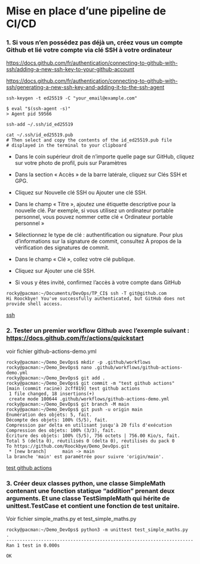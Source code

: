
# Mise en place d’une pipeline de CI/CD

### 1. Si vous n’en possédez pas déjà un, créez vous un compte Github et lié votre compte via clé SSH à votre ordinateur

https://docs.github.com/fr/authentication/connecting-to-github-with-ssh/adding-a-new-ssh-key-to-your-github-account

https://docs.github.com/fr/authentication/connecting-to-github-with-ssh/generating-a-new-ssh-key-and-adding-it-to-the-ssh-agent
```
ssh-keygen -t ed25519 -C "your_email@example.com"
```
```
$ eval "$(ssh-agent -s)"
> Agent pid 59566
```
```
ssh-add ~/.ssh/id_ed25519
```
```
cat ~/.ssh/id_ed25519.pub
# Then select and copy the contents of the id_ed25519.pub file
# displayed in the terminal to your clipboard
```

- Dans le coin supérieur droit de n’importe quelle page sur GitHub, cliquez sur votre photo de profil, puis sur Paramètres

- Dans la section « Accès » de la barre latérale, cliquez sur Clés SSH et GPG.

- Cliquez sur Nouvelle clé SSH ou Ajouter une clé SSH.

- Dans le champ « Titre », ajoutez une étiquette descriptive pour la nouvelle clé. Par exemple, si vous utilisez un ordinateur portable personnel, vous pouvez nommer cette clé « Ordinateur portable personnel »

- Sélectionnez le type de clé : authentification ou signature. Pour plus d’informations sur la signature de commit, consultez À propos de la vérification des signatures de commit.

- Dans le champ « Clé », collez votre clé publique.

- Cliquez sur Ajouter une clé SSH.

- Si vous y êtes invité, confirmez l’accès à votre compte dans GitHub

```
rocky@pacman:~/Documents/DevOps/TP_CI$ ssh -T git@github.com
Hi Roockbye! You've successfully authenticated, but GitHub does not provide shell access.
```

[ssh](./images/ssh.png)

### 2. Tester un premier workflow Github avec l’exemple suivant : https://docs.github.com/fr/actions/quickstart

voir fichier github-actions-demo.yml

```
rocky@pacman:~/Demo_DevOps$ mkdir -p .github/workflows
rocky@pacman:~/Demo_DevOps$ nano .github/workflows/github-actions-demo.yml
rocky@pacman:~/Demo_DevOps$ git add .
rocky@pacman:~/Demo_DevOps$ git commit -m "test github actions"
[main (commit racine) 2cff819] test github actions
 1 file changed, 18 insertions(+)
 create mode 100644 .github/workflows/github-actions-demo.yml
rocky@pacman:~/Demo_DevOps$ git branch -M main
rocky@pacman:~/Demo_DevOps$ git push -u origin main
Énumération des objets: 5, fait.
Décompte des objets: 100% (5/5), fait.
Compression par delta en utilisant jusqu'à 20 fils d'exécution
Compression des objets: 100% (3/3), fait.
Écriture des objets: 100% (5/5), 756 octets | 756.00 Kio/s, fait.
Total 5 (delta 0), réutilisés 0 (delta 0), réutilisés du pack 0
To https://github.com/Roockbye/Demo_DevOps.git
 * [new branch]      main -> main
la branche 'main' est paramétrée pour suivre 'origin/main'.
```

[test github actions](./images/github_actions.png)

### 3. Créer deux classes python, une classe SimpleMath contenant une fonction statique “addition” prenant deux arguments. Et une classe TestSimpleMath qui hérite de unittest.TestCase et contient une fonction de test unitaire.


Voir fichier simple_maths.py et test_simple_maths.py

```
rocky@pacman:~/Demo_DevOps$ python3 -m unittest test_simple_maths.py
.
----------------------------------------------------------------------
Ran 1 test in 0.000s

OK
```